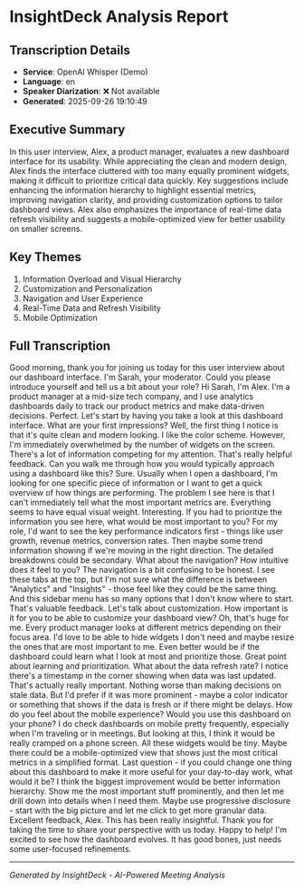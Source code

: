 # InsightDeck Analysis Report

## Transcription Details
- **Service**: OpenAI Whisper (Demo)
- **Language**: en
- **Speaker Diarization**: ❌ Not available
- **Generated**: 2025-09-26 19:10:49

## Executive Summary
In this user interview, Alex, a product manager, evaluates a new dashboard interface for its usability. While appreciating the clean and modern design, Alex finds the interface cluttered with too many equally prominent widgets, making it difficult to prioritize critical data quickly. Key suggestions include enhancing the information hierarchy to highlight essential metrics, improving navigation clarity, and providing customization options to tailor dashboard views. Alex also emphasizes the importance of real-time data refresh visibility and suggests a mobile-optimized view for better usability on smaller screens.

## Key Themes
1. Information Overload and Visual Hierarchy
2. Customization and Personalization
3. Navigation and User Experience
4. Real-Time Data and Refresh Visibility
5. Mobile Optimization

## Full Transcription
Good morning, thank you for joining us today for this user interview about our dashboard interface. I'm Sarah, your moderator. Could you please introduce yourself and tell us a bit about your role?
Hi Sarah, I'm Alex. I'm a product manager at a mid-size tech company, and I use analytics dashboards daily to track our product metrics and make data-driven decisions.
Perfect. Let's start by having you take a look at this dashboard interface. What are your first impressions?
Well, the first thing I notice is that it's quite clean and modern looking. I like the color scheme. However, I'm immediately overwhelmed by the number of widgets on the screen. There's a lot of information competing for my attention.
That's really helpful feedback. Can you walk me through how you would typically approach using a dashboard like this?
Sure. Usually when I open a dashboard, I'm looking for one specific piece of information or I want to get a quick overview of how things are performing. The problem I see here is that I can't immediately tell what the most important metrics are. Everything seems to have equal visual weight.
Interesting. If you had to prioritize the information you see here, what would be most important to you?
For my role, I'd want to see the key performance indicators first - things like user growth, revenue metrics, conversion rates. Then maybe some trend information showing if we're moving in the right direction. The detailed breakdowns could be secondary.
What about the navigation? How intuitive does it feel to you?
The navigation is a bit confusing to be honest. I see these tabs at the top, but I'm not sure what the difference is between "Analytics" and "Insights" - those feel like they could be the same thing. And this sidebar menu has so many options that I don't know where to start.
That's valuable feedback. Let's talk about customization. How important is it for you to be able to customize your dashboard view?
Oh, that's huge for me. Every product manager looks at different metrics depending on their focus area. I'd love to be able to hide widgets I don't need and maybe resize the ones that are most important to me. Even better would be if the dashboard could learn what I look at most and prioritize those.
Great point about learning and prioritization. What about the data refresh rate? I notice there's a timestamp in the corner showing when data was last updated.
That's actually really important. Nothing worse than making decisions on stale data. But I'd prefer if it was more prominent - maybe a color indicator or something that shows if the data is fresh or if there might be delays.
How do you feel about the mobile experience? Would you use this dashboard on your phone?
I do check dashboards on mobile pretty frequently, especially when I'm traveling or in meetings. But looking at this, I think it would be really cramped on a phone screen. All these widgets would be tiny. Maybe there could be a mobile-optimized view that shows just the most critical metrics in a simplified format.
Last question - if you could change one thing about this dashboard to make it more useful for your day-to-day work, what would it be?
I think the biggest improvement would be better information hierarchy. Show me the most important stuff prominently, and then let me drill down into details when I need them. Maybe use progressive disclosure - start with the big picture and let me click to get more granular data.
Excellent feedback, Alex. This has been really insightful. Thank you for taking the time to share your perspective with us today.
Happy to help! I'm excited to see how the dashboard evolves. It has good bones, just needs some user-focused refinements.

---
*Generated by InsightDeck - AI-Powered Meeting Analysis*
